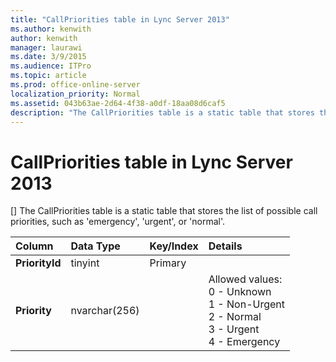 ```yaml
---
title: "CallPriorities table in Lync Server 2013"
ms.author: kenwith
author: kenwith
manager: laurawi
ms.date: 3/9/2015
ms.audience: ITPro
ms.topic: article
ms.prod: office-online-server
localization_priority: Normal
ms.assetid: 043b63ae-2d64-4f38-a0df-18aa08d6caf5
description: "The CallPriorities table is a static table that stores the list of possible call priorities, such as 'emergency', 'urgent', or 'normal'."
---
```


# CallPriorities table in Lync Server 2013
[]
The CallPriorities table is a static table that stores the list of possible call priorities, such as 'emergency', 'urgent', or 'normal'.
  
|**Column**|**Data Type**|**Key/Index**|**Details**|
|:-----|:-----|:-----|:-----|
|**PriorityId** <br/> |tinyint  <br/> |Primary  <br/> ||
|**Priority** <br/> |nvarchar(256)  <br/> || Allowed values:  <br/>  0 - Unknown  <br/>  1 - Non-Urgent  <br/>  2 - Normal  <br/>  3 - Urgent  <br/>  4 - Emergency  <br/> |
   

